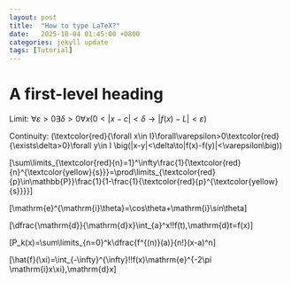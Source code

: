 ```yaml
---
layout: post
title:  "How to type LaTeX?"
date:   2025-10-04 01:45:00 +0800
categories: jekyll update
tags: [Tutorial]
---
```


# A first-level heading

Limit: $\forall\varepsilon>0\exists\delta>0 \forall x\big(0<|x-c|<\delta\to|f(x)-L|<\varepsilon\big)$

Continuity: \(\textcolor{red}{\forall x\in I}\forall\varepsilon>0\textcolor{red}{\exists\delta>0}\forall y\in I \big(|x-y|<\delta\to|f(x)-f(y)|<\varepsilon\big)\)

\[\sum\limits_{\textcolor{red}{n}=1}^\infty\frac{1}{\textcolor{red}{n}^{\textcolor{yellow}{s}}}=\prod\limits_{\textcolor{red}{p}\in\mathbb{P}}\frac{1}{1-\frac{1}{\textcolor{red}{p}^{\textcolor{yellow}{s}}}}\]

\[\mathrm{e}^{\mathrm{i}\theta}=\cos\theta+\mathrm{i}\sin\theta\]

\[\dfrac{\mathrm{d}}{\mathrm{d}x}\int_{a}^x\!\!f(t)\,\mathrm{d}t=f(x)\]
 
\[P_k(x)=\sum\limits_{n=0}^k\dfrac{f^{(n)}(a)}{n!}(x-a)^n\]

\[\hat{f}(\xi)=\int_{-\infty}^{\infty}\!\!f(x)\mathrm{e}^{-2\pi \mathrm{i}x\xi}\,\mathrm{d}x\]
